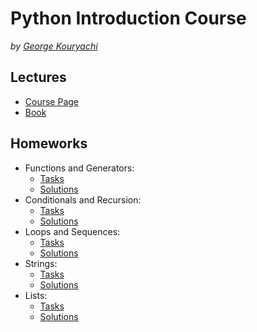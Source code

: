 # Python Introduction Course

_by [George Kouryachi](uneex.ru)_

## Lectures

- [Course Page](http://uneex.ru/LecturesCMC/PythonIntro2018)
- [Book](http://greenteapress.com/thinkpython2/html/index.html)

## Homeworks

- Functions and Generators:
  - [Tasks](http://uneex.ru/LecturesCMC/PythonIntro2018/02_Functions)
  - [Solutions](/hwk-01)
- Conditionals and Recursion:
  - [Tasks](http://uneex.ru/LecturesCMC/PythonIntro2018/03_ConditionalsRecursion)
  - [Solutions](/hwk-02)
- Loops and Sequences:
  - [Tasks](http://uneex.ru/LecturesCMC/PythonIntro2018/04_CircleSequence)
  - [Solutions](/hwk-03)
- Strings:
  - [Tasks](http://uneex.ru/LecturesCMC/PythonIntro2018/06_Strings)
  - [Solutions](/hwk-04)
- Lists:
  - [Tasks](http://uneex.ru/LecturesCMC/PythonIntro2018/05_Lists)
  - [Solutions](/hwk-05)
